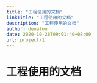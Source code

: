 ```yaml
---
title: "工程使用的文档"
linkTitle: "工程使用的文档"
description: "工程使用的文档"
author: denalon
date: 2020-10-28T09:01:40+08:00
url: project/1
---
```


# 工程使用的文档
